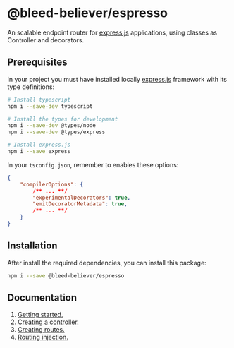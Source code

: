 # @bleed-believer/espresso

An scalable endpoint router for [express.js](https://www.npmjs.com/package/express) applications, using classes as Controller and decorators.


## Prerequisites

In your project you must have installed locally [express.js](https://www.npmjs.com/package/express) framework with its type definitions:
```bash
# Install typescript
npm i --save-dev typescript

# Install the types for development
npm i --save-dev @types/node
npm i --save-dev @types/express

# Install express.js
npm i --save express
```

In your `tsconfig.json`, remember to enables these options:
```json
{
    "compilerOptions": {
        /** ... **/
        "experimentalDecorators": true,
        "emitDecoratorMetadata": true,
        /** ... **/
    }
}
```


## Installation

After install the required dependencies, you can install this package:
```bash
npm i --save @bleed-believer/espresso
```


## Documentation
1. [Getting started.](/docs/espresso/getting-started.md)
1. [Creating a controller.](/docs/espresso/controllers.md)
1. [Creating routes.](/docs/espresso/routes.md)
1. [Routing injection.](/docs/espresso/injection.md)